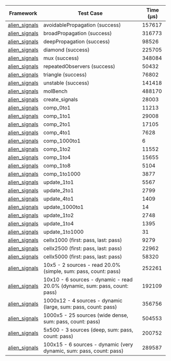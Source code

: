 | Framework | Test Case | Time (μs) |
| --- | --- | --- |
| [alien_signals](https://github.com/medz/alien-signals-dart) | avoidablePropagation (success) | 157617 |
| [alien_signals](https://github.com/medz/alien-signals-dart) | broadPropagation (success) | 316773 |
| [alien_signals](https://github.com/medz/alien-signals-dart) | deepPropagation (success) | 98526 |
| [alien_signals](https://github.com/medz/alien-signals-dart) | diamond (success) | 225705 |
| [alien_signals](https://github.com/medz/alien-signals-dart) | mux (success) | 348084 |
| [alien_signals](https://github.com/medz/alien-signals-dart) | repeatedObservers (success) | 50432 |
| [alien_signals](https://github.com/medz/alien-signals-dart) | triangle (success) | 76802 |
| [alien_signals](https://github.com/medz/alien-signals-dart) | unstable (success) | 141418 |
| [alien_signals](https://github.com/medz/alien-signals-dart) | molBench | 488170 |
| [alien_signals](https://github.com/medz/alien-signals-dart) | create_signals | 28003 |
| [alien_signals](https://github.com/medz/alien-signals-dart) | comp_0to1 | 11213 |
| [alien_signals](https://github.com/medz/alien-signals-dart) | comp_1to1 | 29008 |
| [alien_signals](https://github.com/medz/alien-signals-dart) | comp_2to1 | 17105 |
| [alien_signals](https://github.com/medz/alien-signals-dart) | comp_4to1 | 7628 |
| [alien_signals](https://github.com/medz/alien-signals-dart) | comp_1000to1 | 6 |
| [alien_signals](https://github.com/medz/alien-signals-dart) | comp_1to2 | 11552 |
| [alien_signals](https://github.com/medz/alien-signals-dart) | comp_1to4 | 15655 |
| [alien_signals](https://github.com/medz/alien-signals-dart) | comp_1to8 | 5104 |
| [alien_signals](https://github.com/medz/alien-signals-dart) | comp_1to1000 | 3877 |
| [alien_signals](https://github.com/medz/alien-signals-dart) | update_1to1 | 5567 |
| [alien_signals](https://github.com/medz/alien-signals-dart) | update_2to1 | 2799 |
| [alien_signals](https://github.com/medz/alien-signals-dart) | update_4to1 | 1409 |
| [alien_signals](https://github.com/medz/alien-signals-dart) | update_1000to1 | 14 |
| [alien_signals](https://github.com/medz/alien-signals-dart) | update_1to2 | 2748 |
| [alien_signals](https://github.com/medz/alien-signals-dart) | update_1to4 | 1395 |
| [alien_signals](https://github.com/medz/alien-signals-dart) | update_1to1000 | 31 |
| [alien_signals](https://github.com/medz/alien-signals-dart) | cellx1000 (first: pass, last: pass) | 9279 |
| [alien_signals](https://github.com/medz/alien-signals-dart) | cellx2500 (first: pass, last: pass) | 22962 |
| [alien_signals](https://github.com/medz/alien-signals-dart) | cellx5000 (first: pass, last: pass) | 58320 |
| [alien_signals](https://github.com/medz/alien-signals-dart) | 10x5 - 2 sources - read 20.0% (simple, sum: pass, count: pass) | 252261 |
| [alien_signals](https://github.com/medz/alien-signals-dart) | 10x10 - 6 sources - dynamic - read 20.0% (dynamic, sum: pass, count: pass) | 192109 |
| [alien_signals](https://github.com/medz/alien-signals-dart) | 1000x12 - 4 sources - dynamic (large, sum: pass, count: pass) | 356756 |
| [alien_signals](https://github.com/medz/alien-signals-dart) | 1000x5 - 25 sources (wide dense, sum: pass, count: pass) | 504553 |
| [alien_signals](https://github.com/medz/alien-signals-dart) | 5x500 - 3 sources (deep, sum: pass, count: pass) | 200752 |
| [alien_signals](https://github.com/medz/alien-signals-dart) | 100x15 - 6 sources - dynamic (very dynamic, sum: pass, count: pass) | 289587 |
